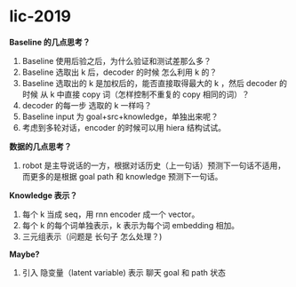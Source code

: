 # lic-2019

**Baseline 的几点思考？**

1. Baseline 使用后验之后，为什么验证和测试差那么多？
2. Baseline 选取出 k 后，decoder 的时候 怎么利用 k  的？
3. Baseline 选取出的 k 是加权后的，能否直接取得最大的 k ，然后 decoder 的时候 从 k 中直接 copy 词（怎样控制不重复的 copy 相同的词）？
4. decoder 的每一步 选取的 k 一样吗？
5. Baseline input 为 goal+src+knowledge，单独出来呢？
6. 考虑到多轮对话，encoder 的时候可以用 hiera 结构试试。

**数据的几点思考？**

1. robot 是主导说话的一方，根据对话历史（上一句话）预测下一句话不适用，而更多的是根据 goal path 和 knowledge 预测下一句话。

**Knowledge 表示？**

1. 每个 k 当成 seq，用 rnn encoder 成一个 vector。
2. 每个 k 的每个词单独表示，k 表示为每个词 embedding 相加。
3. 三元组表示（问题是 长句子 怎么处理？)



**Maybe?**

1. 引入 隐变量（latent variable) 表示 聊天 goal 和 path 状态

